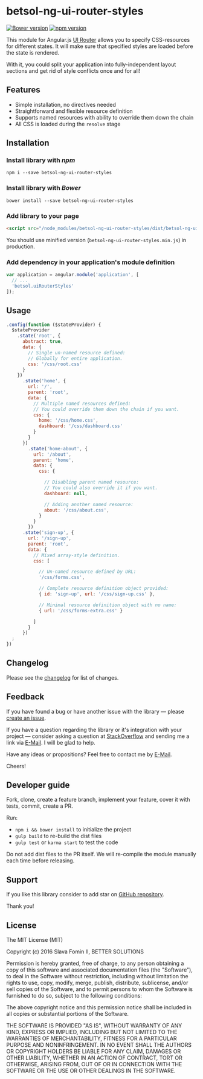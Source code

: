 # betsol-ng-ui-router-styles

[![Bower version](https://badge.fury.io/bo/betsol-ng-ui-router-styles.svg)](http://badge.fury.io/bo/betsol-ng-ui-router-styles)
[![npm version](https://badge.fury.io/js/betsol-ng-ui-router-styles.svg)](http://badge.fury.io/js/betsol-ng-ui-router-styles)


This module for Angular.js [UI Router][ui-router] allows you to specify
CSS-resources for different states. It will make sure that specified
styles are loaded before the state is rendered.

With it, you could split your application into fully-independent layout
sections and get rid of style conflicts once and for all!


## Features

- Simple installation, no directives needed
- Straightforward and flexible resource definition
- Supports named resources with ability to override them down the chain
- All CSS is loaded during the `resolve` stage


## Installation

### Install library with *npm*

`npm i --save betsol-ng-ui-router-styles`


### Install library with *Bower*

`bower install --save betsol-ng-ui-router-styles`


### Add library to your page

``` html
<script src="/node_modules/betsol-ng-ui-router-styles/dist/betsol-ng-ui-router-styles.js"></script>
```

You should use minified version (`betsol-ng-ui-router-styles.min.js`) in production.


### Add dependency in your application's module definition

``` javascript
var application = angular.module('application', [
  // ...
  'betsol.uiRouterStyles'
]);
```


## Usage

```javascript
.config(function ($stateProvider) {
  $stateProvider
    .state('root', {
      abstract: true,
      data: {
        // Single un-named resource defined:
        // Globally for entire application.
        css: '/css/root.css'
      }
    })
      .state('home', {
        url: '/',
        parent: 'root',
        data: {
          // Multiple named resources defined:
          // You could override them down the chain if you want.
          css: {
            home: '/css/home.css',
            dashboard: '/css/dashboard.css'
          }
        }
      })
        .state('home-about', {
          url: '/about',
          parent: 'home',
          data: {
            css: {

              // Disabling parent named resource:
              // You could also override it if you want.
              dashboard: null,

              // Adding another named resource:
              about: '/css/about.css',
            }
          }
        })
      .state('sign-up', {
        url: '/sign-up',
        parent: 'root',
        data: {
          // Mixed array-style definition.
          css: [

            // Un-named resource defined by URL:
            '/css/forms.css',

            // Complete resource definition object provided:
            { id: 'sign-up', url: '/css/sign-up.css' },

            // Minimal resource definition object with no name:
            { url: '/css/forms-extra.css' }

          ]
        }
      })
  ;
})
```


## Changelog

Please see the [changelog][changelog] for list of changes.


## Feedback

If you have found a bug or have another issue with the library —
please [create an issue][new-issue].

If you have a question regarding the library or it's integration with your project —
consider asking a question at [StackOverflow][so-ask] and sending me a
link via [E-Mail][email]. I will be glad to help.

Have any ideas or propositions? Feel free to contact me by [E-Mail][email].

Cheers!


## Developer guide

Fork, clone, create a feature branch, implement your feature, cover it with tests, commit, create a PR.

Run:

- `npm i && bower install` to initialize the project
- `gulp build` to re-build the dist files
- `gulp test` or `karma start` to test the code

Do not add dist files to the PR itself.
We will re-compile the module manually each time before releasing.


## Support

If you like this library consider to add star on [GitHub repository][repo-gh].

Thank you!


## License

The MIT License (MIT)

Copyright (c) 2016 Slava Fomin II, BETTER SOLUTIONS

Permission is hereby granted, free of charge, to any person obtaining a copy
of this software and associated documentation files (the "Software"), to deal
in the Software without restriction, including without limitation the rights
to use, copy, modify, merge, publish, distribute, sublicense, and/or sell
copies of the Software, and to permit persons to whom the Software is
furnished to do so, subject to the following conditions:

The above copyright notice and this permission notice shall be included in
all copies or substantial portions of the Software.

THE SOFTWARE IS PROVIDED "AS IS", WITHOUT WARRANTY OF ANY KIND, EXPRESS OR
IMPLIED, INCLUDING BUT NOT LIMITED TO THE WARRANTIES OF MERCHANTABILITY,
FITNESS FOR A PARTICULAR PURPOSE AND NONINFRINGEMENT. IN NO EVENT SHALL THE
AUTHORS OR COPYRIGHT HOLDERS BE LIABLE FOR ANY CLAIM, DAMAGES OR OTHER
LIABILITY, WHETHER IN AN ACTION OF CONTRACT, TORT OR OTHERWISE, ARISING FROM,
OUT OF OR IN CONNECTION WITH THE SOFTWARE OR THE USE OR OTHER DEALINGS IN
THE SOFTWARE.

  [changelog]: changelog.md
  [so-ask]:    http://stackoverflow.com/questions/ask?tags=angularjs,javascript
  [email]:     mailto:s.fomin@betsol.ru
  [new-issue]: https://github.com/betsol/ng-ui-router-styles/issues/new
  [gulp]:      http://gulpjs.com/
  [repo-gh]:   https://github.com/betsol/ng-ui-router-styles
  [ui-router]: https://github.com/angular-ui/ui-router
